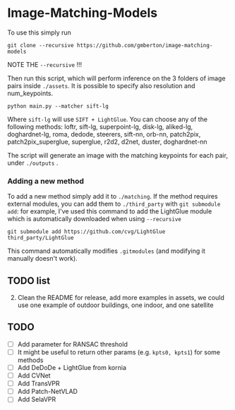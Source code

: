 # Image-Matching-Models

To use this simply run

```
git clone --recursive https://github.com/gmberton/image-matching-models
```

NOTE THE `--recursive` !!!

Then run this script, which will perform inference on the 3 folders of image pairs inside `./assets`. It is possible to specify also resolution and num_keypoints.

```
python main.py --matcher sift-lg
```

Where `sift-lg` will use `SIFT + LightGlue`. You can choose any of the following methods:
loftr, sift-lg, superpoint-lg, disk-lg, aliked-lg, doghardnet-lg, roma, dedode, steerers, sift-nn, orb-nn, patch2pix, patch2pix_superglue, superglue, r2d2, d2net, duster, doghardnet-nn

The script will generate an image with the matching keypoints for each pair, under `./outputs` .


### Adding a new method

To add a new method simply add it to `./matching`. If the method requires external modules, you can add them to `./third_party` with `git submodule add`: for example, I've used this command to add the LightGlue module which is automatically downloaded when using `--recursive`

```
git submodule add https://github.com/cvg/LightGlue third_party/LightGlue
```

This command automatically modifies `.gitmodules` (and modifying it manually doesn't work).


## TODO list

2. Clean the README for release, add more examples in assets, we could use one example of outdoor buildings, one indoor, and one satellite

## TODO

- [ ] Add parameter for RANSAC threshold
- [ ] It might be useful to return other params (e.g. `kpts0, kpts1`) for some methods
- [ ] Add DeDoDe + LightGlue from kornia
- [ ] Add CVNet
- [ ] Add TransVPR
- [ ] Add Patch-NetVLAD
- [ ] Add SelaVPR
